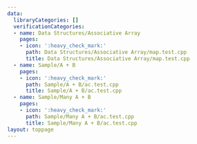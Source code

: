 ```yaml
---
data:
  libraryCategories: []
  verificationCategories:
  - name: Data Structures/Associative Array
    pages:
    - icon: ':heavy_check_mark:'
      path: Data Structures/Associative Array/map.test.cpp
      title: Data Structures/Associative Array/map.test.cpp
  - name: Sample/A + B
    pages:
    - icon: ':heavy_check_mark:'
      path: Sample/A + B/ac.test.cpp
      title: Sample/A + B/ac.test.cpp
  - name: Sample/Many A + B
    pages:
    - icon: ':heavy_check_mark:'
      path: Sample/Many A + B/ac.test.cpp
      title: Sample/Many A + B/ac.test.cpp
layout: toppage
---
```


